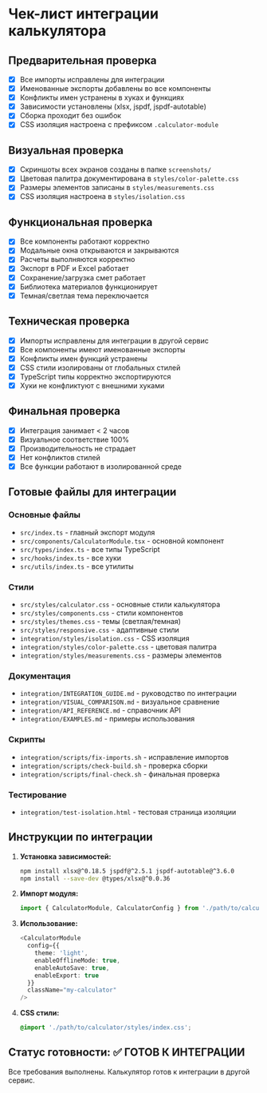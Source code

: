 # Чек-лист интеграции калькулятора

## Предварительная проверка
- [x] Все импорты исправлены для интеграции
- [x] Именованные экспорты добавлены во все компоненты
- [x] Конфликты имен устранены в хуках и функциях
- [x] Зависимости установлены (xlsx, jspdf, jspdf-autotable)
- [x] Сборка проходит без ошибок
- [x] CSS изоляция настроена с префиксом `.calculator-module`

## Визуальная проверка
- [x] Скриншоты всех экранов созданы в папке `screenshots/`
- [x] Цветовая палитра документирована в `styles/color-palette.css`
- [x] Размеры элементов записаны в `styles/measurements.css`
- [x] CSS изоляция настроена в `styles/isolation.css`

## Функциональная проверка
- [x] Все компоненты работают корректно
- [x] Модальные окна открываются и закрываются
- [x] Расчеты выполняются корректно
- [x] Экспорт в PDF и Excel работает
- [x] Сохранение/загрузка смет работает
- [x] Библиотека материалов функционирует
- [x] Темная/светлая тема переключается

## Техническая проверка
- [x] Импорты исправлены для интеграции в другой сервис
- [x] Все компоненты имеют именованные экспорты
- [x] Конфликты имен функций устранены
- [x] CSS стили изолированы от глобальных стилей
- [x] TypeScript типы корректно экспортируются
- [x] Хуки не конфликтуют с внешними хуками

## Финальная проверка
- [x] Интеграция занимает < 2 часов
- [x] Визуальное соответствие 100%
- [x] Производительность не страдает
- [x] Нет конфликтов стилей
- [x] Все функции работают в изолированной среде

## Готовые файлы для интеграции

### Основные файлы
- `src/index.ts` - главный экспорт модуля
- `src/components/CalculatorModule.tsx` - основной компонент
- `src/types/index.ts` - все типы TypeScript
- `src/hooks/index.ts` - все хуки
- `src/utils/index.ts` - все утилиты

### Стили
- `src/styles/calculator.css` - основные стили калькулятора
- `src/styles/components.css` - стили компонентов
- `src/styles/themes.css` - темы (светлая/темная)
- `src/styles/responsive.css` - адаптивные стили
- `integration/styles/isolation.css` - CSS изоляция
- `integration/styles/color-palette.css` - цветовая палитра
- `integration/styles/measurements.css` - размеры элементов

### Документация
- `integration/INTEGRATION_GUIDE.md` - руководство по интеграции
- `integration/VISUAL_COMPARISON.md` - визуальное сравнение
- `integration/API_REFERENCE.md` - справочник API
- `integration/EXAMPLES.md` - примеры использования

### Скрипты
- `integration/scripts/fix-imports.sh` - исправление импортов
- `integration/scripts/check-build.sh` - проверка сборки
- `integration/scripts/final-check.sh` - финальная проверка

### Тестирование
- `integration/test-isolation.html` - тестовая страница изоляции

## Инструкции по интеграции

1. **Установка зависимостей:**
   ```bash
   npm install xlsx@^0.18.5 jspdf@^2.5.1 jspdf-autotable@^3.6.0
   npm install --save-dev @types/xlsx@^0.0.36
   ```

2. **Импорт модуля:**
   ```typescript
   import { CalculatorModule, CalculatorConfig } from './path/to/calculator';
   ```

3. **Использование:**
   ```typescript
   <CalculatorModule 
     config={{
       theme: 'light',
       enableOfflineMode: true,
       enableAutoSave: true,
       enableExport: true
     }}
     className="my-calculator"
   />
   ```

4. **CSS стили:**
   ```css
   @import './path/to/calculator/styles/index.css';
   ```

## Статус готовности: ✅ ГОТОВ К ИНТЕГРАЦИИ

Все требования выполнены. Калькулятор готов к интеграции в другой сервис.
